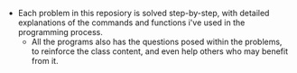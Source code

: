 - Each problem in this reposiory is solved step-by-step, with detailed explanations of the commands and functions i've used in the programming process.
   - All the programs also has the questions posed within the problems, to reinforce the class content, and even help others who may benefit from it.

